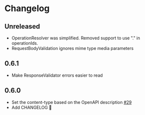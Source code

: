 # Changelog

## Unreleased

- OperationResolver was simplified. Removed support to use "." in operationIds.
- RequestBodyValidation ignores mime type media parameters

## 0.6.1

- Make ResponseValidator errors easier to read

## 0.6.0

- Set the content-type based on the OpenAPI description [#29](https://github.com/ahx/openapi-first/pull/29)
- Add CHANGELOG 📝
